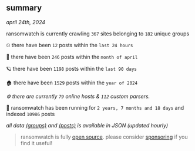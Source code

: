 
## summary
_april 24th, 2024_

ransomwatch is currently crawling `367` sites belonging to `182` unique groups

⏲ there have been `12` posts within the `last 24 hours`

🦈 there have been `246` posts within the `month of april`

🪐 there have been `1198` posts within the `last 90 days`

🏚 there have been `1529` posts within the `year of 2024`

_⚙️ there are currently `79` online hosts & `112` custom parsers._

🦕 ransomwatch has been running for `2 years, 7 months and 18 days` and indexed `10986` posts

_all data  [(groups)](http://ransomwhat.telemetry.ltd/groups) and [(posts)](http://ransomwhat.telemetry.ltd/posts) is available in JSON (updated hourly)_

> ransomwatch is fully [open source](https://github.com/joshhighet/ransomwatch#ransomwatch--). please consider [sponsoring](https://github.com/sponsors/joshhighet) if you find it useful!
